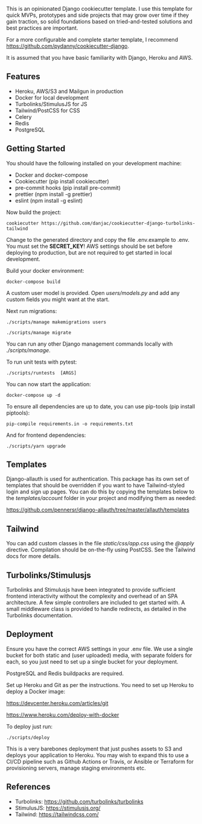 This is an opinionated Django cookiecutter template. I use this template for quick MVPs, prototypes and side projects that may grow over time if they gain traction, so solid foundations based on tried-and-tested solutions and best practices are important.

For a more configurable and complete starter template, I recommend https://github.com/pydanny/cookiecutter-django.

It is assumed that you have basic familiarity with Django, Heroku and AWS.

## Features

* Heroku, AWS/S3 and Mailgun in production
* Docker for local development
* Turbolinks/StimulusJS for JS
* Tailwind/PostCSS for CSS
* Celery
* Redis
* PostgreSQL

## Getting Started

You should have the following installed on your development machine:

* Docker and docker-compose
* Cookiecutter (pip install cookiecutter)
* pre-commit hooks (pip install pre-commit)
* prettier (npm install -g prettier)
* eslint (npm install -g eslint)

Now build the project:

    cookiecutter https://github.com/danjac/cookiecutter-django-turbolinks-tailwind

Change to the generated directory and copy the file .env.example to .env. You must set the **SECRET_KEY**! AWS settings should be set before deploying to production, but are not required to get started in local development.

Build your docker environment:

    docker-compose build

A custom user model is provided. Open *users/models.py* and add any custom fields you might want at the start.

Next run migrations:

    ./scripts/manage makemigrations users

    ./scripts/manage migrate

You can run any other Django management commands locally with *./scripts/manage*.

To run unit tests with pytest:

    ./scripts/runtests  [ARGS]

You can now start the application:

    docker-compose up -d

To ensure all dependencies are up to date, you can use pip-tools (pip install piptools):

    pip-compile requirements.in -o requirements.txt

And for frontend dependencies:

    ./scripts/yarn upgrade

## Templates

Django-allauth is used for authentication. This package has its own set of templates that should be overridden if you want to have Tailwind-styled login and sign up pages. You can do this by copying the templates below to the *templates/account* folder in your project and modifying them as needed:

https://github.com/pennersr/django-allauth/tree/master/allauth/templates

## Tailwind

You can add custom classes in the file *static/css/app.css* using the *@apply* directive. Compilation should be on-the-fly using PostCSS. See the Tailwind docs for more details.

## Turbolinks/Stimulusjs

Turbolinks and Stimulusjs have been integrated to provide sufficient frontend interactivity without the complexity and overhead of an SPA architecture. A few simple controllers are included to get started with. A small middleware class is provided to handle redirects, as detailed in the Turbolinks documentation.

## Deployment

Ensure you have the correct AWS settings in your .env file. We use a single bucket for both static and (user uploaded) media, with separate folders for each, so you just need to set up a single bucket for your deployment.

PostgreSQL and Redis buildpacks are required.

Set up Heroku and Git as per the instructions. You need to set up Heroku to deploy a Docker image:

https://devcenter.heroku.com/articles/git

https://www.heroku.com/deploy-with-docker

To deploy just run:

    ./scripts/deploy

This is a very barebones deployment that just pushes assets to S3 and deploys your application to Heroku. You may wish to expand this to use a CI/CD pipeline such as Github Actions or Travis, or Ansible or Terraform for provisioning servers, manage staging environments etc.

## References

* Turbolinks: https://github.com/turbolinks/turbolinks
* StimulusJS: https://stimulusjs.org/
* Tailwind: https://tailwindcss.com/
